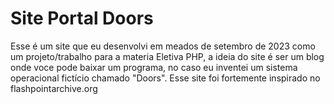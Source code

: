 # Site Portal Doors
Esse é um site que eu desenvolvi em meados de setembro de 2023 como um projeto/trabalho para a materia Eletiva PHP,
a ideia do site é ser um blog onde voce pode baixar um programa, no caso eu inventei um sistema operacional fictício chamado "Doors".
Esse site foi fortemente inspirado no flashpointarchive.org

